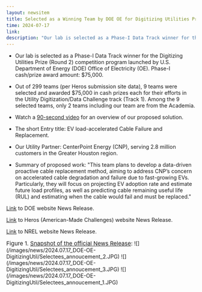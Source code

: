 ```yaml
---
layout: newsitem
title: Selected as a Winning Team by DOE OE for Digitizing Utilities Prize (Round 2)
time: 2024-07-17
link: 
description: "Our lab is selected as a Phase-I Data Track winner for the DOE Office of Electricity (OE)'s Digitizing Utilities Prize (Round 2) competition program. Phase-I cash/prize award amount: $75,000."
---
```


* Our lab is selected as a Phase-I Data Track winner for the Digitizing Utilities Prize (Round 2) competition program launched by U.S. Department of Energy (DOE) Office of Electricity (OE). Phase-I cash/prize award amount: $75,000. 

* Out of 299 teams (per Heros submission site data), 9 teams were selected and awarded $75,000 in cash prizes each for their efforts in the Utility Digitization/Data Challenge track (Track 1). Among the 9 selected teams, only 2 teams including our team are from the Academia.

* Watch a <a href="https://www.youtube.com/watch?v=cMXvnn8ZMJw" class="" target="_blank">90-second video</a> for an overview of our proposed solution.

* The short Entry title: EV load-accelerated Cable Failure and Replacement.

* Our Utility Partner: CenterPoint Energy (CNP), serving 2.8 million customers in the Greater Houston region.

* Summary of proposed work: "This team plans to develop a data-driven proactive cable replacement method, aiming to address CNP’s concern on accelerated cable degradation and failure due to fast-growing EVs. Particularly, they will focus on projecting EV adoption rate and estimate future load profiles, as well as predicting cable remaining useful life (RUL) and estimating when the cable would fail and must be replaced."

<a class="" href="https://www.energy.gov/oe/articles/energy-department-awards-prizes-transform-electric-grid-give-us-utilities-new-analytic?utm_medium=email&utm_source=govdelivery" target="_blank">Link</a> to DOE website News Release.

<a class="" href="https://www.herox.com/DigitizingUtilitiesRound2/updates" target="_blank">Link</a> to Heros (American-Made Challenges) website News Release.

<a class="" href="https://www.nrel.gov/news/program/2024/digitizing-utilities-prize-round-2-phase-1-winners-announced.html" target="_blank">Link</a> to NREL website News Release.


<div class="spacer"></div>
<p></p>
<span class="text-figure-legend" style="font-size:15px;">
Figure 1. <a class="" href="https://www.energy.gov/oe/articles/energy-department-awards-prizes-transform-electric-grid-give-us-utilities-new-analytic?utm_medium=email&utm_source=govdelivery" target="_blank">Snapshot of the official News Release</a>:
</span>
![](/images/news/2024.07.17_DOE-OE-DigitizingUtil/Selectees_annoucement_2.JPG)
![](/images/news/2024.07.17_DOE-OE-DigitizingUtil/Selectees_annoucement_3.JPG)
![](/images/news/2024.07.17_DOE-OE-DigitizingUtil/Selectees_annoucement_1.JPG)
<span class="text-figure-legend" style="font-size:15px;">
</span>


